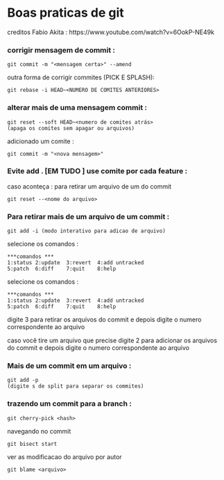 <h1>Boas praticas de git </h1>

<p>creditos Fabio Akita : https://www.youtube.com/watch?v=6OokP-NE49k</p>

<h3>corrigir mensagem de commit :</h3>

    git commit -m "<mensagem certa>" --amend

<p>outra forma de corrigir commites (PICK E SPLASH):</p>

    git rebase -i HEAD~<NUMERO DE COMITES ANTERIORES>

<h3>alterar mais de uma mensagem commit :</h3>

    git reset --soft HEAD~<numero de comites atrás>
    (apaga os comites sem apagar ou arquivos)

<p>adicionado um comite : </p>

    git commit -m "<nova mensagem>"

<h3>Evite add . [EM TUDO ] use comite por cada feature :</h3>
<p>caso aconteça :
    para retirar um arquivo de um do commit
</p>

    git reset --<nome do arquivo>

<h3>Para retirar mais de um arquivo de um commit :</h3>

    git add -i (modo interativo para adicao de arquivo)

<p>selecione os comandos :</p>

    ***comandos ***
    1:status 2:update  3:revert  4:add untracked
    5:patch  6:diff    7:quit    8:help

<p>selecione os comandos :</p>

    ***comandos ***
    1:status 2:update  3:revert  4:add untracked
    5:patch  6:diff    7:quit    8:help

<p>digite 3 para retirar os arquivos do commit e depois digite o numero correspondente ao arquivo </p>

<p>caso você tire um arquivo que precise digite 2 para adicionar os arquivos do commit e depois digite o numero correspondente ao arquivo </p>

<h3>Mais de um commit em um arquivo :</h3>

    git add -p 
    (digite s de split para separar os commites) 

<h3>trazendo um commit para a branch :</h3>

    git cherry-pick <hash> 

<p>navegando no commit</p>

    git bisect start


<p>ver as modificacao do arquivo por autor</p>

    git blame <arquivo>

